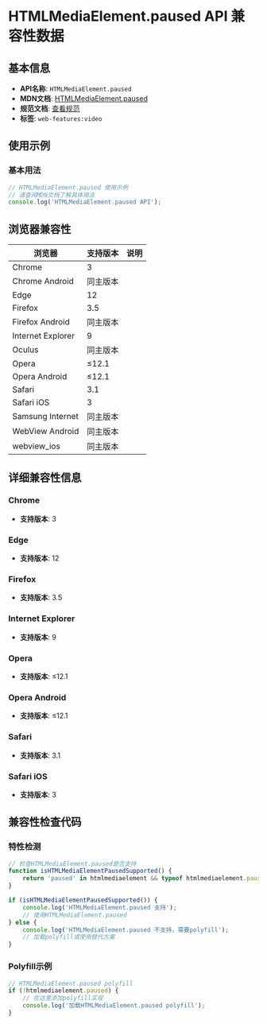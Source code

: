 # HTMLMediaElement.paused API 兼容性数据

## 基本信息

- **API名称**: `HTMLMediaElement.paused`
- **MDN文档**: [HTMLMediaElement.paused](https://developer.mozilla.org/docs/Web/API/HTMLMediaElement/paused)
- **规范文档**: [查看规范](https://html.spec.whatwg.org/multipage/media.html#dom-media-paused-dev)
- **标签**: `web-features:video`

## 使用示例

### 基本用法

```javascript
// HTMLMediaElement.paused 使用示例
// 请查阅MDN文档了解具体用法
console.log('HTMLMediaElement.paused API');
```

## 浏览器兼容性

| 浏览器 | 支持版本 | 说明 |
|--------|----------|------|
| Chrome | 3 |  |
| Chrome Android | 同主版本 |  |
| Edge | 12 |  |
| Firefox | 3.5 |  |
| Firefox Android | 同主版本 |  |
| Internet Explorer | 9 |  |
| Oculus | 同主版本 |  |
| Opera | ≤12.1 |  |
| Opera Android | ≤12.1 |  |
| Safari | 3.1 |  |
| Safari iOS | 3 |  |
| Samsung Internet | 同主版本 |  |
| WebView Android | 同主版本 |  |
| webview_ios | 同主版本 |  |

## 详细兼容性信息

### Chrome

- **支持版本**: 3

### Edge

- **支持版本**: 12

### Firefox

- **支持版本**: 3.5

### Internet Explorer

- **支持版本**: 9

### Opera

- **支持版本**: ≤12.1

### Opera Android

- **支持版本**: ≤12.1

### Safari

- **支持版本**: 3.1

### Safari iOS

- **支持版本**: 3

## 兼容性检查代码

### 特性检测

```javascript
// 检查HTMLMediaElement.paused是否支持
function isHTMLMediaElementPausedSupported() {
    return 'paused' in htmlmediaelement && typeof htmlmediaelement.paused === 'function';
}

if (isHTMLMediaElementPausedSupported()) {
    console.log('HTMLMediaElement.paused 支持');
    // 使用HTMLMediaElement.paused
} else {
    console.log('HTMLMediaElement.paused 不支持，需要polyfill');
    // 加载polyfill或使用替代方案
}
```

### Polyfill示例

```javascript
// HTMLMediaElement.paused polyfill
if (!htmlmediaelement.paused) {
    // 在这里添加polyfill实现
    console.log('加载HTMLMediaElement.paused polyfill');
}
```


